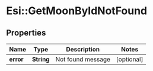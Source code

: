 # Esi::GetMoonByIdNotFound

## Properties
Name | Type | Description | Notes
------------ | ------------- | ------------- | -------------
**error** | **String** | Not found message | [optional] 


